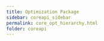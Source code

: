 ```yaml
---
title: Optimization Package
sidebar: coreapi_sidebar
permalink: core_opt_hierarchy.html
folder: coreapi
---
```

